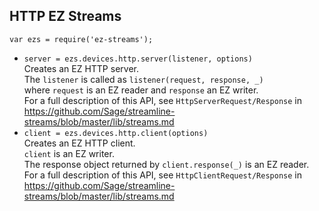## HTTP EZ Streams

`var ezs = require('ez-streams');`

* `server = ezs.devices.http.server(listener, options)`  
  Creates an EZ HTTP server.  
  The `listener` is called as `listener(request, response, _)`  
  where `request` is an EZ reader and `response` an EZ writer.  
  For a full description of this API, see `HttpServerRequest/Response` in
  https://github.com/Sage/streamline-streams/blob/master/lib/streams.md 
* `client = ezs.devices.http.client(options)`  
  Creates an EZ HTTP client.  
  `client` is an EZ writer.  
  The response object returned by `client.response(_)`  is an EZ reader.  
  For a full description of this API, see `HttpClientRequest/Response` in
  https://github.com/Sage/streamline-streams/blob/master/lib/streams.md 
